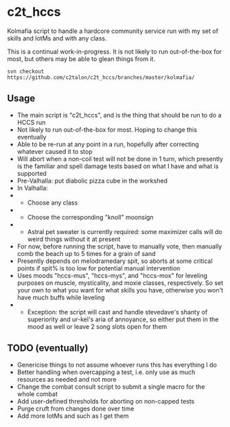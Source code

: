 # c2t_hccs

Kolmafia script to handle a hardcore community service run with my set of skills and IotMs and with any class.

This is a continual work-in-progress. It is not likely to run out-of-the-box for most, but others may be able to glean things from it.

`svn checkout https://github.com/c2talon/c2t_hccs/branches/master/kolmafia/`

## Usage

* The main script is "c2t_hccs", and is the thing that should be run to do a HCCS run
* Not likely to run out-of-the-box for most. Hoping to change this eventually
* Able to be re-run at any point in a run, hopefully after correcting whatever caused it to stop
* Will abort when a non-coil test will not be done in 1 turn, which presently is the familiar and spell damage tests based on what I have and what is supported
* Pre-Valhalla: put diabolic pizza cube in the workshed
* In Valhalla:
* * Choose any class
* * Choose the corresponding "knoll" moonsign
* * Astral pet sweater is currently required: some maximizer calls will do weird things without it at present
* For now, before running the script, have to manually vote, then manually comb the beach up to 5 times for a grain of sand
* Presently depends on melodramedary spit, so aborts at some critical points if spit% is too low for potential manual intervention
* Uses moods "hccs-mus", "hccs-mys", and "hccs-mox" for leveling purposes on muscle, mysticality, and moxie classes, respectively. So set your own to what you want for what skills you have, otherwise you won't have much buffs while leveling
* * Exception: the script will cast and handle stevedave's shanty of superiority and ur-kel's aria of annoyance, so either put them in the mood as well or leave 2 song slots open for them

## TODO (eventually)

* Genericise things to not assume whoever runs this has everything I do
* Better handling when overcapping a test, i.e. only use as much resources as needed and not more
* Change the combat consult script to submit a single macro for the whole combat
* Add user-defined thresholds for aborting on non-capped tests
* Purge cruft from changes done over time
* Add more IotMs and such as I get them


